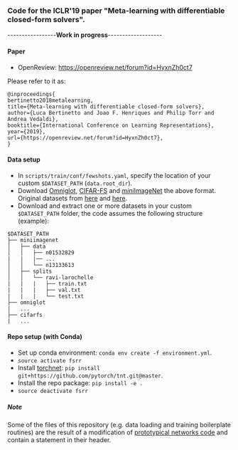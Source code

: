 ### Code for the ICLR'19 paper "Meta-learning with differentiable closed-form solvers".


-----------------<b>Work in progress</b>-------------------

#### Paper
* OpenReview: https://openreview.net/forum?id=HyxnZh0ct7 

Please refer to it as:
```
@inproceedings{
bertinetto2018metalearning,
title={Meta-learning with differentiable closed-form solvers},
author={Luca Bertinetto and Joao F. Henriques and Philip Torr and Andrea Vedaldi},
booktitle={International Conference on Learning Representations},
year={2019},
url={https://openreview.net/forum?id=HyxnZh0ct7},
}
```

#### Data setup
* In `scripts/train/conf/fewshots.yaml`, specify the location of your custom `$DATASET_PATH`  (`data.root_dir`).
* Download [Omniglot](https://gofile.io/?c=No7UF3), [CIFAR-FS](https://gofile.io/?c=pwbukP) and [<i>mini</i>ImageNet](https://gofile.io/?c=KbY4eQ)  the above format. Original datasets from [here](https://github.com/brendenlake/omniglot/tree/master/python) and [here](https://www.cs.toronto.edu/~kriz/cifar.html).
* Download and extract one or more datasets in your custom `$DATASET_PATH` folder, the code assumes the following structure (example):
```
$DATASET_PATH
├── miniimagenet
│   ├── data
│   │   ├── n01532829
|   |   |── ...
│   │   └── n13133613
│   ├── splits
│   │   └── ravi-larochelle
|   |   |   ├── train.txt
|   |   |   ├── val.txt
|   |   |   └── test.txt
├── omniglot
|   ...
├── cifarfs 
|   ...
```

 
#### Repo setup (with Conda)

* Set up conda environment: `conda env create -f environment.yml`.
* `source activate fsrr`
* Install [torchnet](https://github.com/pytorch/tnt): `pip install git+https://github.com/pytorch/tnt.git@master`.
* Install the repo package: `pip install -e .`
* `source deactivate fsrr`

##### Note
Some of the files of this repository (e.g. data loading and training boilerplate routines) are the result of a modification of [prototypical networks code](https://github.com/jakesnell/prototypical-networks) and contain a statement in their header.


